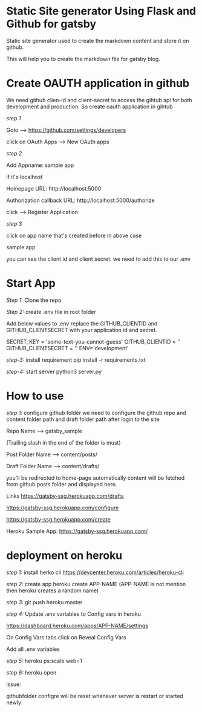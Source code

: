 **Static Site generator Using Flask and Github for gatsby**
========================================

Static site generator used to create the markdown content and store it on github.

This will help you to create the markdown file for gatsby blog.

**Create OAUTH application in github**
============================

We need github clien-id and client-secret to access the gihtub api for both development and production.
So create oauth application in gihtub

*step 1*

Goto --> https://github.com/settings/developers

click on OAuth Apps --> New OAuth apps

*step 2*

Add Appname: sample app

if it's localhost

Homepage URL: http://localhost:5000

Authorization callback URL: http://localhost:5000/authorize

click --> Register Application

*step 3*

click on app name that's created before in above case

sample app

you can see the client id and client secret. we need to add this to our .env


**Start App**
===============

*Step 1:* Clone the repo

*Step 2:* create .env file in root folder

Add below values to .env replace the GITHUB_CLIENTID and GITHUB_CLIENTSECRET with your application id and secret.

SECRET_KEY = 'some-text-you-cannot-guess'
GITHUB_CLIENTID = ''
GITHUB_CLIENTSECRET = ''
ENV='development'

*step-3:* install requirement
pip install -r requirements.txt

*step-4:* start server
python3 server.py

**How to use**
===============

*step 1*: configure github folder
we need to configure the github repo and content folder path and draft folder path after login to the site

Repo Name --> gatsby_sample

(Trailing slash in the end of the folder is must)

Post Folder Name --> content/posts/

Draft Folder Name --> content/drafts/

you'll be redirected to home-page automatically content will be fetched from github posts folder and displayed here.

Links
https://gatsby-ssg.herokuapp.com/drafts

https://gatsby-ssg.herokuapp.com/configure

https://gatsby-ssg.herokuapp.com/create


Heroku Sample App:
https://gatsby-ssg.herokuapp.com/


**deployment on heroku**
===========================

*step 1:* install herko cli
https://devcenter.heroku.com/articles/heroku-cli

*step 2:* create app
      heroku create APP-NAME (APP-NAME is not mention then heroku creates a random name)

*step 3:* git push heroku master

*step 4:*
 Update .env variables to Config vars in heroku

 https://dashboard.heroku.com/apps/APP-NAME/settings

 On Config Vars tabs click on Reveal Config Vars

 Add all .env variables

 *step 5:* heroku ps:scale web=1

 *step 6:* heroku open


issue:

githubfolder configre will be reset whenever server is restart or started newly
